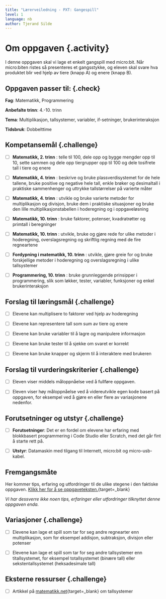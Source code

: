 ```yaml
---
title: "Lærerveiledning - PXT: Gangespill"
level: 1
language: nb
author: Tjerand Silde
---
```


# Om oppgaven {.activity}

I denne oppgaven skal vi lage et enkelt gangspill med micro:bit. Når micro:biten ristes så presenteres et gangsstykke, og eleven skal svare hva produktet blir ved hjelp av tiere (knapp A) og enere (knapp B).


## Oppgaven passer til: {.check}

__Fag__: Matematikk, Programmering

__Anbefalte trinn__: 4.-10. trinn

__Tema__: Multiplikasjon, tallsystemer, variabler, if-setninger, brukerinteraksjon

__Tidsbruk__: Dobbelttime


## Kompetansemål {.challenge}

- [ ]  __Matematikk, 2. trinn__ : telle til 100, dele opp og bygge mengder opp til 10, sette sammen og dele opp tiergrupper opp til 100 og dele tosifrete tall i tiere og enere

- [ ]  __Matematikk, 4. trinn__ : beskrive og bruke plassverdisystemet for de hele tallene, bruke positive og negative hele tall, enkle brøker og desimaltall i praktiske sammenhenger og uttrykke tallstørrelser på varierte måter

- [ ]  __Matematikk, 4. trinn__ : utvikle og bruke varierte metoder for multiplikasjon og divisjon, bruke dem i praktiske situasjoner og bruke den lille multiplikasjonstabellen i hoderegning og i oppgaveløsning

- [ ]  __Matematikk, 10. trinn__ : bruke faktorer, potenser, kvadratrøtter og primtall i beregninger

- [ ]  __Matematikk, 10. trinn__ : utvikle, bruke og gjøre rede for ulike metoder i hoderegning, overslagsregning og skriftlig regning med de fire regneartene

- [ ]  __Fordypning i matematikk, 10. trinn__ : utvikle, gjøre greie for og bruke forskjellige metoder i hoderegning og overslagsregning i ulike tallsystemer

- [ ] __Programmering, 10. trinn__ : bruke grunnleggende prinsipper i programmering, slik som løkker, tester, variabler, funksjoner og enkel brukerinteraksjon

## Forslag til læringsmål {.challenge}

- [ ] Elevene kan multiplisere to faktorer ved hjelp av hoderegning

- [ ] Elevene kan representere tall som sum av tiere og enere

- [ ] Elevene kan bruke variabler til å lagre og manipulere informasjon

- [ ] Elevene kan bruke tester til å sjekke om svaret er korrekt

- [ ] Elevene kan bruke knapper og skjerm til å interaktere med brukeren


## Forslag til vurderingskriterier {.challenge}

- [ ] Eleven viser middels måloppnåelse ved å fullføre oppgaven.

- [ ] Eleven viser høy måloppnåelse ved å videreutvikle egen kode basert på oppgaven, for eksempel ved å gjøre en eller flere av variasjonene nedenfor.


## Forutsetninger og utstyr {.challenge}

- [ ]  __Forutsetninger__: Det er en fordel om elevene har erfaring med blokkbasert programmering i Code Studio eller Scratch, med det går fint å starte rett på.

- [ ]  __Utstyr__:  Datamaskin med tilgang til Internett, micro:bit og micro-usb-kabel.


## Fremgangsmåte

Her kommer tips, erfaring og utfordringer til de ulike stegene i den faktiske oppgaven. [Klikk her for å se oppgaveteksten.](../pxt_gangespill/gangespill.html){target=_blank}

_Vi har dessverre ikke noen tips, erfaringer eller utfordringer tilknyttet denne oppgaven enda._


## Variasjoner {.challenge}

- [ ]  Elevene kan lage et spill som tar for seg andre regnearter enn multiplikasjon, som for eksempel addisjon, subtraksjon, divisjon eller potenser

- [ ] Elevene kan lage et spill som tar for seg andre tallsystemer enn titallsystemet, for eksempel totallsystemet (binære tall) eller sekstentallsystemet (heksadesimale tall)

## Eksterne ressurser {.challenge}

- [ ] Artikkel på [matematikk.net](http://matematikk.net/side/Tallsystemer){target=_blank} om tallsystemer
